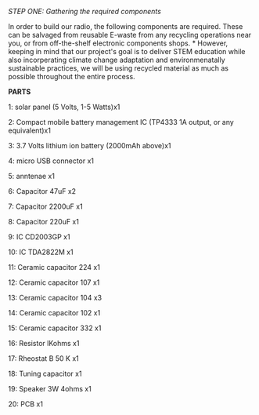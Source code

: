 *STEP ONE: Gathering the required components*

In order to build our radio, the following components are required.
These can be salvaged from reusable E-waste from any recycling operations near you,
or from off-the-shelf electronic components shops. 
*
However, keeping in mind that our project's goal is to deliver STEM education while 
also incorperating climate change adaptation and environmenatally sustainable practices, 
we will be using recycled material as much as possible throughout the entire process.

**PARTS**

1:  solar panel (5 Volts, 1-5 Watts)x1

2:  Compact mobile battery management IC (TP4333 1A output, or any equivalent)x1   
    
3:  3.7 Volts lithium ion battery (2000mAh above)x1

4:  micro USB connector x1

5:  anntenae x1

6:  Capacitor 47uF x2 

7:  Capacitor 2200uF x1 

8:  Capacitor 220uF x1 

9:  IC CD2003GP x1 

10: IC TDA2822M x1 

11: Ceramic capacitor 224 x1 

12: Ceramic capacitor 107 x1 

13: Ceramic capacitor 104 x3 

14: Ceramic capacitor 102 x1 

15: Ceramic capacitor 332 x1 

16: Resistor lKohms x1 

17: Rheostat B 50 K x1

18: Tuning capacitor x1 

19: Speaker 3W 4ohms x1 

20: PCB x1 

